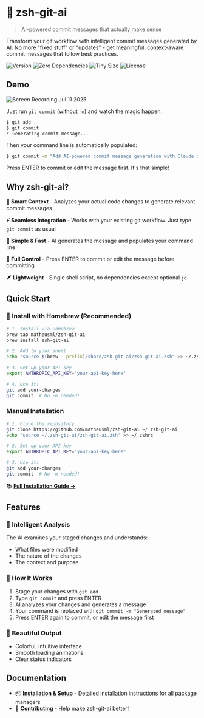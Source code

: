 # 🤖 zsh-git-ai

> AI-powered commit messages that actually make sense

Transform your git workflow with intelligent commit messages generated by AI. No more "fixed stuff" or "updates" - get meaningful, context-aware commit messages that follow best practices.

<img src="https://img.shields.io/github/v/release/matheusml/zsh-git-ai?label=version&color=yellow" alt="Version"> <img src="https://img.shields.io/badge/dependencies-zero-brightgreen" alt="Zero Dependencies"> <img src="https://img.shields.io/badge/size-<5KB-blue" alt="Tiny Size"> <img src="https://img.shields.io/github/license/matheusml/zsh-git-ai?color=lightgrey" alt="License">

## Demo

![Screen Recording Jul 11 2025](https://github.com/user-attachments/assets/1a6a40b5-b376-4144-b48d-0cce04538359)

Just run `git commit` (without `-m`) and watch the magic happen:

```bash
$ git add .
$ git commit
⠋ Generating commit message...
```

Then your command line is automatically populated:

```bash
$ git commit -m "Add AI-powered commit message generation with Claude integration"
```

Press ENTER to commit or edit the message first. It's that simple!

## Why zsh-git-ai?

**🧠 Smart Context** - Analyzes your actual code changes to generate relevant commit messages

**⚡ Seamless Integration** - Works with your existing git workflow. Just type `git commit` as usual

**🎨 Simple & Fast** - AI generates the message and populates your command line

**🔧 Full Control** - Press ENTER to commit or edit the message before committing

**🪶 Lightweight** - Single shell script, no dependencies except optional `jq`

## Quick Start

### 🍺 Install with Homebrew (Recommended)

```bash
# 1. Install via Homebrew
brew tap matheusml/zsh-git-ai
brew install zsh-git-ai

# 2. Add to your shell
echo "source $(brew --prefix)/share/zsh-git-ai/zsh-git-ai.zsh" >> ~/.zshrc

# 3. Set up your API key
export ANTHROPIC_API_KEY="your-api-key-here"

# 4. Use it!
git add your-changes
git commit  # No -m needed!
```

### Manual Installation

```bash
# 1. Clone the repository
git clone https://github.com/matheusml/zsh-git-ai ~/.zsh-git-ai
echo "source ~/.zsh-git-ai/zsh-git-ai.zsh" >> ~/.zshrc

# 2. Set up your API key
export ANTHROPIC_API_KEY="your-api-key-here"

# 3. Use it!
git add your-changes
git commit  # No -m needed!
```

📚 **[Full Installation Guide →](INSTALL.md)**


## Features

### 🎯 Intelligent Analysis
The AI examines your staged changes and understands:
- What files were modified
- The nature of the changes
- The context and purpose

### 🚀 How It Works
1. Stage your changes with `git add`
2. Type `git commit` and press ENTER
3. AI analyzes your changes and generates a message
4. Your command is replaced with `git commit -m "Generated message"`
5. Press ENTER again to commit, or edit the message first

### 🎨 Beautiful Output
- Colorful, intuitive interface
- Smooth loading animations
- Clear status indicators

## Documentation

- 📦 **[Installation & Setup](INSTALL.md)** - Detailed installation instructions for all package managers
- 🤝 **[Contributing](CONTRIBUTING.md)** - Help make zsh-git-ai better!
